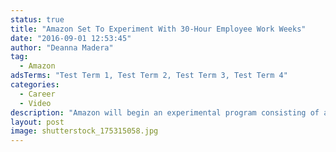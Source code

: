 ```yaml
---
status: true
title: "Amazon Set To Experiment With 30-Hour Employee Work Weeks"
date: "2016-09-01 12:53:45"
author: "Deanna Madera"
tag:
  - Amazon
adsTerms: "Test Term 1, Test Term 2, Test Term 3, Test Term 4"
categories:
  - Career
  - Video
description: "Amazon will begin an experimental program consisting of a few teams of workers made up entirely of employees working 30 hours a week."
layout: post
image: shutterstock_175315058.jpg
---
```


<div wibbitz="wbtz-static-embed" wibbitz-autoplay="true" wibbitz-clip-id="b5f646fccfdc24f1f9aec4885b08021fa" wibbitz-next="auto"></div><script>(function(d, s, id) {
	if (d.getElementById(id)) return;
	var js = d.createElement(s); js.id = id;
	js.src = '//cdn4.wibbitz.com/static.js';
	d.getElementsByTagName('body')[0].appendChild(js);
}(document, 'script', 'wibbitz-static-embed'));</script>
